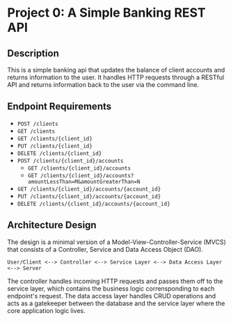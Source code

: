 # Project 0: A Simple Banking REST API

## Description

This is a simple banking api that updates the balance of client accounts and returns information to the user.  It handles HTTP requests through a RESTful API and returns information back to the user via the command line.

## Endpoint Requirements

- `POST /clients`
- `GET /clients`
- `GET /clients/{client_id}`
- `PUT /clients/{client_id}`
- `DELETE /clients/{client_id}`
- `POST /clients/{client_id}/accounts`
    - `GET /clients/{client_id}/accounts`
    - `GET /clients/{client_id}/accounts?amountLessThan=M&amountGreaterThan=N`
- `GET /clients/{client_id}/accounts/{account_id}`
- `PUT /clients/{client_id}/accounts/{account_id}`
- `DELETE /clients/{client_id}/accounts/{account_id}`

## Architecture Design
The design is a minimal version of a Model-View-Controller-Service (MVCS) that consists of a Controller, Service and Data Access Object (DAO). 

`User/Client <--> Controller <--> Service Layer <--> Data Access Layer <--> Server`

The controller handles incoming HTTP requests and passes them off to the service layer, which contains the business logic corrensponding to each endpoint's request.  The data access layer handles CRUD operations and acts as a gatekeeper between the database and the service layer where the core application logic lives.
